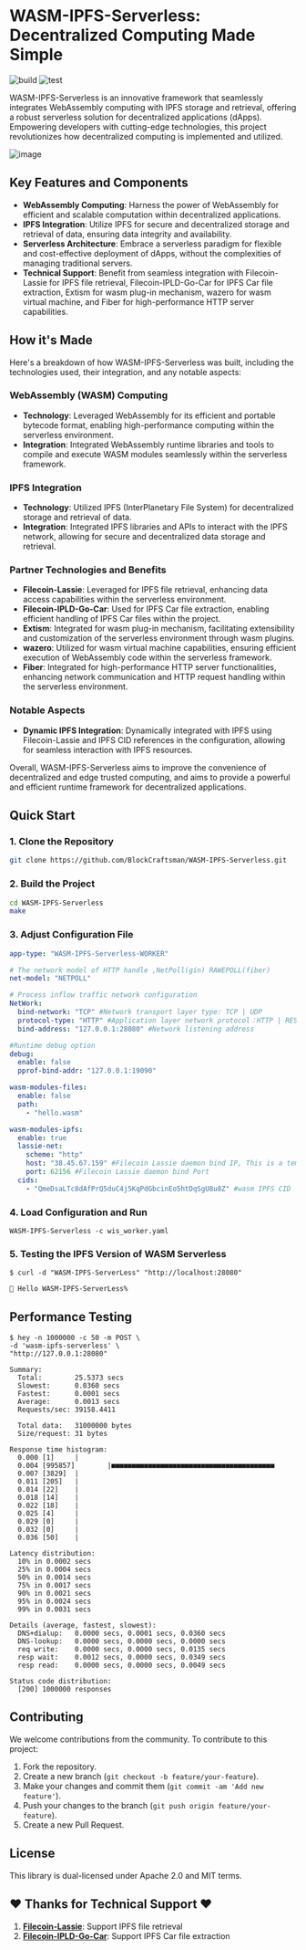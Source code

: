 # WASM-IPFS-Serverless: Decentralized Computing Made Simple

![build](https://github.com/BlockCraftsman/WASM-IPFS-Serverless/actions/workflows/build.yml/badge.svg)
![test](https://github.com/BlockCraftsman/WASM-IPFS-Serverless/actions/workflows/test.yml/badge.svg)

WASM-IPFS-Serverless is an innovative framework that seamlessly integrates WebAssembly computing with IPFS storage and retrieval, offering a robust serverless solution for decentralized applications (dApps). Empowering developers with cutting-edge technologies, this project revolutionizes how decentralized computing is implemented and utilized.

![image](https://res.cloudinary.com/malloc/image/upload/v1727788070/372457301-bef50047-79b9-4cba-a5db-75b4571917da-min_it8u4g.png)


## Key Features and Components

- **WebAssembly Computing**: Harness the power of WebAssembly for efficient and scalable computation within decentralized applications.
- **IPFS Integration**: Utilize IPFS for secure and decentralized storage and retrieval of data, ensuring data integrity and availability.
- **Serverless Architecture**: Embrace a serverless paradigm for flexible and cost-effective deployment of dApps, without the complexities of managing traditional servers.
- **Technical Support**: Benefit from seamless integration with Filecoin-Lassie for IPFS file retrieval, Filecoin-IPLD-Go-Car for IPFS Car file extraction, Extism for wasm plug-in mechanism, wazero for wasm virtual machine, and Fiber for high-performance HTTP server capabilities.

## How it's Made

Here's a breakdown of how WASM-IPFS-Serverless was built, including the technologies used, their integration, and any notable aspects:

### WebAssembly (WASM) Computing

- **Technology**: Leveraged WebAssembly for its efficient and portable bytecode format, enabling high-performance computing within the serverless environment.
- **Integration**: Integrated WebAssembly runtime libraries and tools to compile and execute WASM modules seamlessly within the serverless framework.

### IPFS Integration

- **Technology**: Utilized IPFS (InterPlanetary File System) for decentralized storage and retrieval of data.
- **Integration**: Integrated IPFS libraries and APIs to interact with the IPFS network, allowing for secure and decentralized data storage and retrieval.

### Partner Technologies and Benefits

- **Filecoin-Lassie**: Leveraged for IPFS file retrieval, enhancing data access capabilities within the serverless environment.
- **Filecoin-IPLD-Go-Car**: Used for IPFS Car file extraction, enabling efficient handling of IPFS Car files within the project.
- **Extism**: Integrated for wasm plug-in mechanism, facilitating extensibility and customization of the serverless environment through wasm plugins.
- **wazero**: Utilized for wasm virtual machine capabilities, ensuring efficient execution of WebAssembly code within the serverless framework.
- **Fiber**: Integrated for high-performance HTTP server functionalities, enhancing network communication and HTTP request handling within the serverless environment.

### Notable Aspects

- **Dynamic IPFS Integration**: Dynamically integrated with IPFS using Filecoin-Lassie and IPFS CID references in the configuration, allowing for seamless interaction with IPFS resources.

Overall, WASM-IPFS-Serverless aims to improve the convenience of decentralized and edge trusted computing, and aims to provide a powerful and efficient runtime framework for decentralized applications.

## Quick Start

### 1. Clone the Repository

```bash
git clone https://github.com/BlockCraftsman/WASM-IPFS-Serverless.git
```

### 2. Build the Project

```bash
cd WASM-IPFS-Serverless
make
```

### 3. Adjust Configuration File

```yaml
app-type: "WASM-IPFS-Serverless-WORKER"

# The network model of HTTP handle ,NetPoll(gin) RAWEPOLL(fiber)
net-model: "NETPOLL"

# Process inflow traffic network configuration
NetWork:
  bind-network: "TCP" #Network transport layer type: TCP | UDP 
  protocol-type: "HTTP" #Application layer network protocol：HTTP | RESP | QUIC
  bind-address: "127.0.0.1:28080" #Network listening address

#Runtime debug option
debug:
  enable: false
  pprof-bind-addr: "127.0.0.1:19090"

wasm-modules-files:
  enable: false
  path:
    - "hello.wasm"

wasm-modules-ipfs:
  enable: true
  lassie-net:
    scheme: "http"
    host: "38.45.67.159" #Filecoin Lassie daemon bind IP, This is a temporarily available address. When it is unavailable, please visit to install and run daemon. (https://github.com/filecoin-project/lassie?tab=readme-ov-file#http-api)
    port: 62156 #Filecoin Lassie daemon bind Port
  cids:
    - "QmeDsaLTc8dAfPrQ5duC4j5KqPdGbcinEo5htDqSgU8u8Z" #wasm IPFS CID
```

### 4. Load Configuration and Run

```shell
WASM-IPFS-Serverless -c wis_worker.yaml
```

### 5. Testing the IPFS Version of WASM Serverless

```shell
$ curl -d "WASM-IPFS-ServerLess" "http://localhost:28080"

👋 Hello WASM-IPFS-ServerLess%
```

## Performance Testing

```shell
$ hey -n 1000000 -c 50 -m POST \ 
-d 'wasm-ipfs-serverless' \
"http://127.0.0.1:28080"

Summary:
  Total:        25.5373 secs
  Slowest:      0.0360 secs
  Fastest:      0.0001 secs
  Average:      0.0013 secs
  Requests/sec: 39158.4411
  
  Total data:   31000000 bytes
  Size/request: 31 bytes

Response time histogram:
  0.000 [1]     |
  0.004 [995857]        |■■■■■■■■■■■■■■■■■■■■■■■■■■■■■■■■■■■■■■■■
  0.007 [3829]  |
  0.011 [205]   |
  0.014 [22]    |
  0.018 [14]    |
  0.022 [18]    |
  0.025 [4]     |
  0.029 [0]     |
  0.032 [0]     |
  0.036 [50]    |

Latency distribution:
  10% in 0.0002 secs
  25% in 0.0004 secs
  50% in 0.0014 secs
  75% in 0.0017 secs
  90% in 0.0021 secs
  95% in 0.0024 secs
  99% in 0.0031 secs

Details (average, fastest, slowest):
  DNS+dialup:   0.0000 secs, 0.0001 secs, 0.0360 secs
  DNS-lookup:   0.0000 secs, 0.0000 secs, 0.0000 secs
  req write:    0.0000 secs, 0.0000 secs, 0.0135 secs
  resp wait:    0.0012 secs, 0.0000 secs, 0.0349 secs
  resp read:    0.0000 secs, 0.0000 secs, 0.0049 secs

Status code distribution:
  [200] 1000000 responses
```

## Contributing

We welcome contributions from the community. To contribute to this project:

1. Fork the repository.
2. Create a new branch (`git checkout -b feature/your-feature`).
3. Make your changes and commit them (`git commit -am 'Add new feature'`).
4. Push your changes to the branch (`git push origin feature/your-feature`).
5. Create a new Pull Request.

## License

This library is dual-licensed under Apache 2.0 and MIT terms.

## ❤️ Thanks for Technical Support ❤️

1. [**Filecoin-Lassie**](https://github.com/filecoin-project/lassie/): Support IPFS file retrieval
2. [**Filecoin-IPLD-Go-Car**](https://github.com/ipld/go-car): Support IPFS Car file extraction
